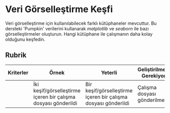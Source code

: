 # Veri Görselleştirme Keşfi

Veri görselleştirme için kullanılabilecek farklı kütüphaneler mevcuttur. Bu dersteki 'Pumpkin' verilerini kullanarak _matplotlib_ ve _seaborn_ ile bazı görselleştirmeler oluşturun. Hangi kütüphane ile çalışmanın daha kolay olduğunu keşfedin.

## Rubrik

| Kriterler | Örnek | Yeterli | Geliştirilmesi Gerekiyor |
| --------- | ------| ------- | ----------------------- |
|           | İki keşif/görselleştirme içeren bir çalışma dosyası gönderildi | Bir keşif/görselleştirme içeren bir çalışma dosyası gönderildi | Çalışma dosyası gönderilmedi |

